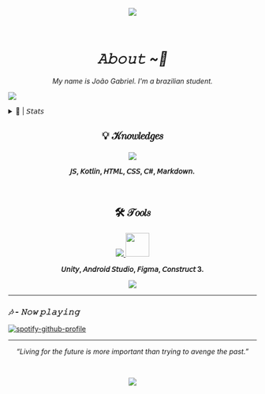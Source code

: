 <p align="center">
<img src ="https://pt.bloggif.com/tmp/a51f15364a198dd4a40e86d0a7d54e4f/text.gif?1690696013">
</p>

<br>

*<h1 align="center">𝙰𝚋𝚘𝚞𝚝 ~💮</h1>*


*<p align="center">My name is João Gabriel. I'm a brazilian student.</p>*

![](https://komarev.com/ghpvc/?username=Noggurix&color=blueviolet)


  
<details><summary>📝 | 𝘚𝘵𝘢𝘵𝘴</summary>

<br>

<a href="https://github.com/anuraghazra/github-readme-stats">
  <img height=140 src="https://github-readme-stats.vercel.app/api?username=Noggurix&show_icons=true&theme=radical" />
</a>

<a href="https://git.io/streak-stats">
<img height=140 src="https://streak-stats.demolab.com?user=Noggurix&theme=radical"/>
</a>


<br>


[![Discord Presence](https://lanyard.cnrad.dev/api/688862058535583768?showDisplayName=true&idleMessage=Probably%20studying...)](https://discord.com/users/688862058535583768)
  
</details>




## <p align="center">💡 𝒦𝑛𝑜𝑤𝑙𝑒𝑑𝑔𝑒𝑠</p>


<p align="center">
  <a href="https://skillicons.dev">
    <img src="https://skillicons.dev/icons?i=js,kotlin,html,css,cs,markdown" />
  </a>
</p>


**<p align="center">𝘑𝘚, 𝘒𝘰𝘵𝘭𝘪𝘯, 𝘏𝘛𝘔𝘓, 𝘊𝘚𝘚, 𝘊#, 𝘔𝘢𝘳𝘬𝘥𝘰𝘸𝘯.</p>**

<br>

 ## <p align="center"> 🛠  𝒯𝑜𝑜𝑙𝑠</p>

<p align="center">
  <a href="https://skillicons.dev">
    <img src="https://skillicons.dev/icons?i=unity,androidstudio,figma&theme=dark" /> <img src="https://encrypted-tbn0.gstatic.com/images?q=tbn:ANd9GcRO_6fm44vvdIe4S7zSnW97xjN1Fb6lZ2--Bicpb2AJCIah2dFvU-zBIAxo73VyECwZ0y0&usqp=CAU" style=width:48px;height:48px;/>
  </a>
</p>

**<p align="center">𝘜𝘯𝘪𝘵𝘺, 𝘈𝘯𝘥𝘳𝘰𝘪𝘥 𝘚𝘵𝘶𝘥𝘪𝘰, 𝘍𝘪𝘨𝘮𝘢, 𝘊𝘰𝘯𝘴𝘵𝘳𝘶𝘤𝘵 3.</p>**

<p align="center">
  
<img src = "https://giffiles.alphacoders.com/187/187947.gif">

</p>

<hr>


### *🎶 - 𝙽𝚘𝚠 𝚙𝚕𝚊𝚢𝚒𝚗𝚐*

[![spotify-github-profile](https://spotify-github-profile.vercel.app/api/view?uid=wvl4sozmrqwkti57pmklcuexv&cover_image=true&theme=default&show_offline=false&background_color=121212&interchange=false)](https://github.com/kittinan/spotify-github-profile)


<hr>

*<p align="center">“Living for the future is more important than trying to avenge the past.”</p>*

<br>

<p align="center"> 
  
<img src = "https://gifs.eco.br/wp-content/uploads/2022/06/gifs-do-sasuke-vs-itachi-0.gif">

</p>


